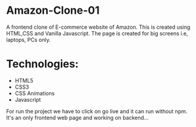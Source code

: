 # Amazon-Clone-01
A frontend clone of E-commerce website of Amazon. This is created using HTML,CSS and Vanilla Javascript. The page is created for big screens i.e, laptops, PCs only.

# Technologies:
* HTML5
* CSS3
* CSS Animations
* Javascript

For run the project we have to click on go live and it can run without npm.
It's an only frontend web page and working on backend...



